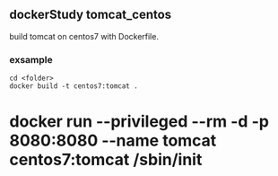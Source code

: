 ## dockerStudy tomcat_centos

build tomcat on centos7 with Dockerfile.

### exsample

```
cd <folder>
docker build -t centos7:tomcat .
```

# docker run --privileged --rm -d -p 8080:8080 --name tomcat centos7:tomcat /sbin/init
